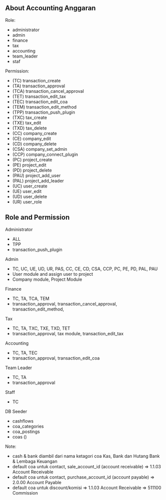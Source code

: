 
## About Accounting Anggaran

Role:

- administrator
- admin
- finance
- tax
- accounting
- team_leader
- staf

Permission:
- (TC) transaction_create
- (TA) transaction_approval
- (TCA) transaction_cancel_approval
- (TET) transaction_edit_tax
- (TEC) transaction_edit_coa
- (TEM) transaction_edit_method
- (TPP) transaction_push_plugin
- (TXC) tax_create
- (TXE) tax_edit
- (TXD) tax_delete
- (CC) company_create
- (CE) company_edit
- (CD) company_delete
- (CSA) company_set_admin
- (CCP) company_connect_plugin
- (PC) project_create
- (PE) project_edit
- (PD) project_delete
- (PAU) project_add_user
- (PAL) project_add_leader
- (UC) user_create
- (UE) user_edit
- (UD) user_delete
- (UR) user_role

## Role and Permission

Administrator
- ALL
- TPP
- transaction_push_plugin

Admin
- TC, UC, UE, UD, UR, PAS, CC, CE, CD, CSA, CCP, PC, PE, PD, PAL, PAU
- User module and assign user to project
- Company module, Project Module

Finance
- TC, TA, TCA, TEM
- transaction_approval, transaction_cancel_approval, transaction_edit_method, 

Tax
- TC, TA, TXC, TXE, TXD, TET
- transaction_approval, tax module, transaction_edit_tax

Accounting
- TC, TA, TEC
- transaction_approval, transaction_edit_coa

Team Leader
- TC, TA
- transaction_approval

Staff
- TC


DB Seeder
- cashflows
- coa_categories
- coa_postings
- coas ()


Note:
- cash & bank diambil dari nama ketagori coa Kas, Bank dan Hutang Bank & Lembaga Keuangan
- default coa untuk contact, sale_account_id (account receivable) => 1.1.03 Account Receivable
- default coa untuk contact, purchase_account_id (account payable) => 2.0.00 Account Payable
- default coa untuk discount/komisi => 1.1.03 Account Receivable => 511100 Commission  